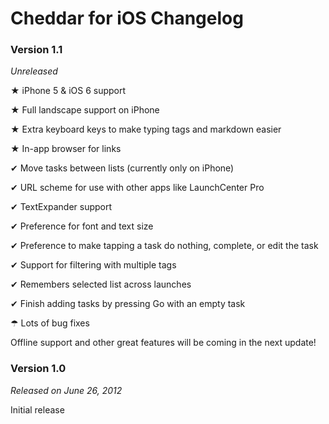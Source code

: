# Cheddar for iOS Changelog

### Version 1.1

*Unreleased*

★ iPhone 5 & iOS 6 support

★ Full landscape support on iPhone

★ Extra keyboard keys to make typing tags and markdown easier

★ In-app browser for links

✔ Move tasks between lists (currently only on iPhone)

✔ URL scheme for use with other apps like LaunchCenter Pro

✔ TextExpander support

✔ Preference for font and text size

✔ Preference to make tapping a task do nothing, complete, or edit the task

✔ Support for filtering with multiple tags

✔ Remembers selected list across launches

✔ Finish adding tasks by pressing Go with an empty task

☂ Lots of bug fixes

Offline support and other great features will be coming in the next update!


### Version 1.0

*Released on June 26, 2012*

Initial release
